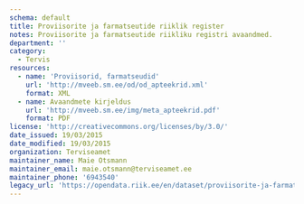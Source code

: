 ```yaml
---
schema: default
title: Proviisorite ja farmatseutide riiklik register
notes: Proviisorite ja farmatseutide riikliku registri avaandmed.
department: ''
category:
  - Tervis
resources:
  - name: 'Proviisorid, farmatseudid'
    url: 'http://mveeb.sm.ee/od/od_apteekrid.xml'
    format: XML
  - name: Avaandmete kirjeldus
    url: 'http://mveeb.sm.ee/img/meta_apteekrid.pdf'
    format: PDF
license: 'http://creativecommons.org/licenses/by/3.0/'
date_issued: 19/03/2015
date_modified: 19/03/2015
organization: Terviseamet
maintainer_name: Maie Otsmann
maintainer_email: maie.otsmann@terviseamet.ee
maintainer_phone: '6943540'
legacy_url: 'https://opendata.riik.ee/en/dataset/proviisorite-ja-farmatseutide-riiklik-register'
---
```

